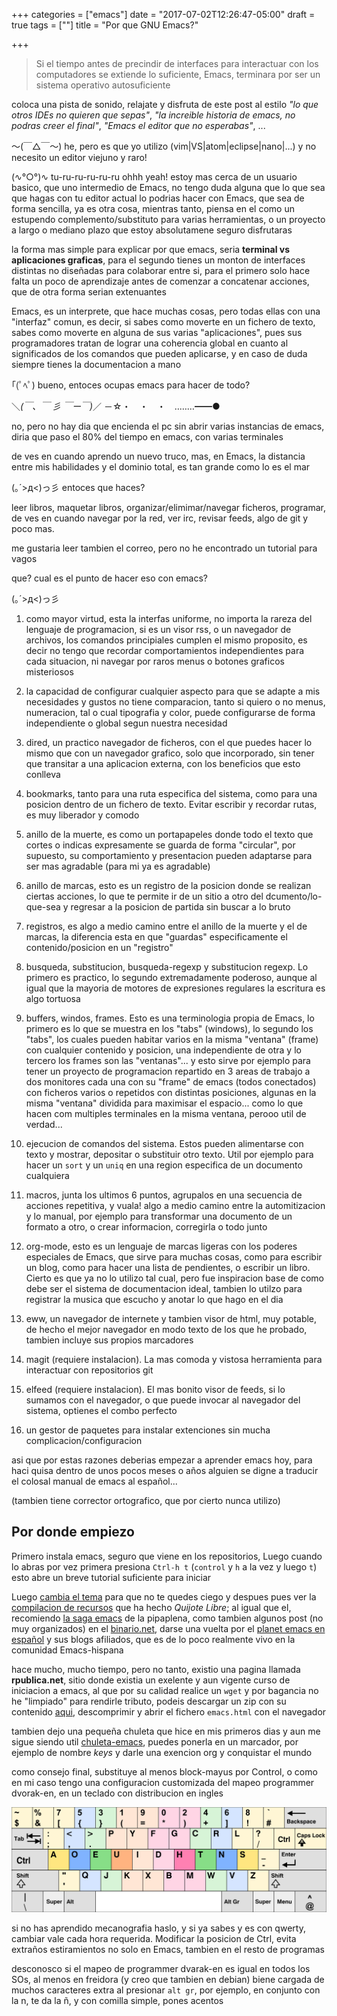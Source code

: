+++
categories = ["emacs"]
date = "2017-07-02T12:26:47-05:00"
draft = true
tags = [""]
title = "Por que GNU Emacs?"

+++

> Si el tiempo antes de precindir de interfaces para interactuar con los
> computadores se extiende lo suficiente, Emacs, terminara por ser un sistema
> operativo autosuficiente

coloca una pista de sonido, relajate y disfruta de este post al estilo *"lo que
otros IDEs no quieren que sepas"*, *"la increible historia de emacs, no podras
creer el final"*, *"Emacs el editor que no esperabas"*, ...

〜(￣△￣〜) he, pero es que yo utilizo (vim|VS|atom|eclipse|nano|...) y no necesito
un editor viejuno y raro!

(∿°○°)∿ tu-ru-ru-ru-ru-ru ohhh yeah! estoy mas cerca de un usuario basico, que
uno intermedio de Emacs, no tengo duda alguna que lo que sea que hagas con tu
editor actual lo podrias hacer con Emacs, que sea de forma sencilla, ya es otra
cosa, mientras tanto, piensa en el como un estupendo complemento/substituto para
varias herramientas, o un proyecto a largo o mediano plazo que estoy
absolutamene seguro disfrutaras

la forma mas simple para explicar por que emacs, seria **terminal vs
aplicaciones graficas**, para el segundo tienes un monton de interfaces
distintas no diseñadas para colaborar entre si, para el primero solo hace falta
un poco de aprendizaje antes de comenzar a concatenar acciones, que de otra forma
serian extenuantes

Emacs, es un interprete, que hace muchas cosas, pero todas ellas con una
"interfaz" comun, es decir, si sabes como moverte en un fichero de texto, sabes
como moverte en alguna de sus varias "aplicaciones", pues sus programadores
tratan de lograr una coherencia global en cuanto al significados de los comandos
que pueden aplicarse, y en caso de duda siempre tienes la documentacion a mano

｢(ﾟﾍﾟ) bueno, entoces ocupas emacs para hacer de todo?

＼_(￣、￣ 彡 ￣ー￣)_／ －☆・　・　・　‥……━━●

no, pero no hay dia que encienda el pc sin abrir varias instancias de emacs, diria que
paso el 80% del tiempo en emacs, con varias terminales

de ves en cuando aprendo un nuevo truco, mas, en Emacs, la distancia entre mis
habilidades y el dominio total, es tan grande como lo es el mar

(｡´>д<)っ彡 entoces que haces?

leer libros, maquetar libros, organizar/elimimar/navegar ficheros, programar, de
ves en cuando navegar por la red, ver irc, revisar feeds, algo de git y poco mas.

me gustaria leer tambien el correo, pero no he encontrado un tutorial para vagos

que? cual es el punto de hacer eso con emacs?

(｡´>д<)っ彡

1. como mayor virtud, esta la interfas uniforme, no importa la rareza del
   lenguaje de programacion, si es un visor rss, o un navegador de archivos, los
   comandos principiales cumplen el mismo proposito, es decir no tengo que
   recordar comportamientos independientes para cada situacion, ni navegar por
   raros menus o botones graficos misteriosos

2. la capacidad de configurar cualquier aspecto para que se adapte a mis
   necesidades y gustos no tiene comparacion, tanto si quiero o no menus,
   numeracion, tal o cual tipografia y color, puede configurarse de forma
   independiente o global segun nuestra necesidad

3. dired, un practico navegador de ficheros, con el que puedes hacer lo mismo
   que con un navegador grafico, solo que incorporado, sin tener que transitar a
   una aplicacion externa, con los beneficios que esto conlleva

4. bookmarks, tanto para una ruta especifica del sistema, como para una posicion
   dentro de un fichero de texto. Evitar escribir y recordar rutas, es muy
   liberador y comodo

5. anillo de la muerte, es como un portapapeles donde todo el texto que cortes o
   indicas expresamente se guarda de forma "circular", por supuesto, su
   comportamiento y presentacion pueden adaptarse para ser mas agradable (para mi
   ya es agradable)

6. anillo de marcas, esto es un registro de la posicion donde se realizan
   ciertas acciones, lo que te permite ir de un sitio a otro del
   dcumento/lo-que-sea y regresar a la posicion de partida sin buscar a lo bruto

7. registros, es algo a medio camino entre el anillo de la muerte y el de
   marcas, la diferencia esta en que "guardas" especificamente el
   contenido/posicion en un "registro"

8. busqueda, substitucion, busqueda-regexp y substitucion regexp. Lo primero es
   practico, lo segundo extremadamente poderoso, aunque al igual que la mayoria
   de motores de expresiones regulares la escritura es algo tortuosa

9. buffers, windos, frames. Esto es una terminologia propia de Emacs, lo primero
   es lo que se muestra en los "tabs" (windows), lo segundo los "tabs", los cuales
   pueden habitar varios en la misma "ventana" (frame) con cualquier contenido y
   posicion, una independiente de otra y lo tercero los frames son las
   "ventanas"... y esto sirve por ejemplo para tener un proyecto de programacion
   repartido en 3 areas de trabajo a dos monitores cada una con su "frame" de
   emacs (todos conectados) con ficheros varios o repetidos con distintas
   posiciones, algunas en la misma "ventana" dividida para maximisar el
   espacio... como lo que hacen com multiples terminales en la misma ventana,
   perooo util de verdad...

10. ejecucion de comandos del sistema. Estos pueden alimentarse con
    texto y mostrar, depositar o substituir otro texto. Util por ejemplo para
    hacer un `sort` y un `uniq` en una region especifica de un documento cualquiera

11. macros, junta los ultimos 6 puntos, agrupalos en una secuencia de acciones
    repetitiva, y vuala! algo a medio camino entre la automitizacion y lo manual,
    por ejemplo para transformar una documento de un formato a otro, o crear
    informacion, corregirla o todo junto

12. org-mode, esto es un lenguaje de marcas ligeras con los poderes especiales
    de Emacs, que sirve para muchas cosas, como para escribir un blog, como
    para hacer una lista de pendientes, o escribir un libro. Cierto es que ya no
    lo utilizo tal cual, pero fue inspiracion base de como debe ser el sistema
    de documentacion ideal, tambien lo utilzo para registrar la musica que
    escucho y anotar lo que hago en el dia

13. eww, un navegador de internete y tambien visor de html, muy potable, de
    hecho el mejor navegador en modo texto de los que he probado, tambien
    incluye sus propios marcadores

14. magit (requiere instalacion). La mas comoda y vistosa herramienta para
    interactuar con repositorios git

15. elfeed (requiere instalacion). El mas bonito visor de feeds, si lo sumamos
    con el navegador, o que puede invocar al navegador del sistema, optienes el
    combo perfecto

16. un gestor de paquetes para instalar extenciones sin mucha
    complicacion/configuracion


asi que por estas razones deberias empezar a aprender emacs hoy, para haci quisa
dentro de unos pocos meses o años alguien se digne a traducir el colosal manual
de emacs al español...

(tambien tiene corrector ortografico, que por cierto nunca utilizo)

## Por donde empiezo

Primero instala emacs, seguro que viene en los repositorios, Luego cuando lo
abras por vez primera presiona `Ctrl-h t` (`control` y `h` a la vez y luego `t`)
esto abre un breve tutorial suficiente para iniciar

Luego [cambia el tema](../first-theme/index.html) para que no te quedes ciego y
despues pues ver la [compilacion de recursos](http://quijotelibre.com/recursos-gnu-emacs-y-org-mode/) que ha hecho
*Quijote Libre*; al igual que el, recomiendo [la saga emacs](http://www.lapipaplena.org/emacs/) de la pipaplena, como
tambien algunos post (no muy organizados) en el [binario.net](https://elbinario.net/?s=emacs),
darse una vuelta por el [planet emacs en español](http://planet.emacs-es.org/)
y sus blogs afiliados, que es de lo poco realmente vivo en la comunidad
Emacs-hispana

hace mucho, mucho tiempo, pero no tanto, existio una pagina llamada
**rpublica.net**, sitio donde existia un exelente y aun vigente curso de
iniciacion a emacs, al que por su calidad realice un `wget` y por bagancia no he
"limpiado" para rendirle tributo, podeis descargar un zip con su
contenido [aqui](/data/rpublica-emacs.zip), descomprimir y abrir el fichero
`emacs.html` con el navegador

tambien dejo una pequeña chuleta que hice en mis primeros dias y aun me sigue siendo
util [chuleta-emacs](/data/chuleta-emacs.txt), puedes ponerla en un
marcador, por ejemplo de nombre *keys* y darle una exencion org y conquistar el
mundo

como consejo final, substituye al menos block-mayus por Control, o como en mi caso
tengo una configuracion customizada del mapeo programmer dvorak-en, en un teclado
con distribucion en ingles

![](/img/nascii-dvorak.svg)

si no has aprendido mecanografia haslo, y si ya sabes y es con qwerty, cambiar
vale cada hora requerida. Modificar la posicion de Ctrl, evita extraños
estiramientos no solo en Emacs, tambien en el resto de programas

desconosco si el mapeo de programmer dvarak-en es igual en todos los SOs,
al menos en freidora (y creo que tambien en debian) biene cargada de muchos
caracteres extra al presionar `alt gr`, por ejemplo, en conjunto con la n, te da
la ñ, y con comilla simple, pones acentos
